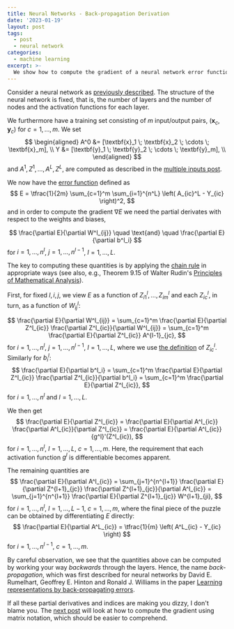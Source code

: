 ```yaml
---
title: Neural Networks - Back-propagation Derivation
date: '2023-01-19'
layout: post
tags:
  - post
  - neural network
categories:
  - machine learning
excerpt: >-
  We show how to compute the gradient of a neural network error function.
---
```

Consider a neural network as [previously described](/blog/2023/01/neural-networks-02-the-model).
The structure of the neural network is fixed, that is, the number of layers and the number of
nodes and the activation functions for each layer.

We furthermore have a training set consisting of $m$ input/output pairs,
$(\textbf{x}_c, \textbf{y}_c)$ for $c=1,\ldots,m$.
We set
$$
\begin{aligned}
A^0 &= [\textbf{x}_1 \; \textbf{x}_2 \; \cdots \; \textbf{x}_m], \\
Y &= [\textbf{y}_1 \; \textbf{y}_2 \; \cdots \; \textbf{y}_m], \\
\end{aligned}
$$
and $A^1, Z^1, \ldots, A^L, Z^L$, are computed as described in the
[multiple inputs post](/blog/2023/01/neural-networks-03-multiple-inputs).

We now have the [error function](/blog/2023/01/neural-networks-04-the-optimization-problem)
defined as
$$
E = \tfrac{1}{2m} \sum_{c=1}^m \sum_{i=1}^{n^L} \left( A_{ic}^L - Y_{ic} \right)^2,
$$
and in order to compute the gradient $\nabla E$ we need the partial derivates with respect to the
weights and biases,

$$
\frac{\partial E}{\partial W^l_{ij}}
\quad \text{and} \quad
\frac{\partial E}{\partial b^l_i}
$$
for $i=1,\dots,n^l$, $j=1,\ldots,n^{l-1}$, $l=1,\ldots,L$.

The key to computing these quantities is by applying the
[chain rule](https://en.wikipedia.org/wiki/Chain_rule#Multivariable_case)
in appropriate ways (see also, e.g., Theorem 9.15 of Walter Rudin's
[Principles of Mathematical Analysis](/refs/rudin76)).

First, for fixed $l, i, j$, we view $E$ as a function of $Z^l_{i1}, \ldots, Z^l_{im}$ and
each $Z^l_{ic}$, in turn, as a function of $W^l_{ij}$:

$$
\frac{\partial E}{\partial W^l_{ij}}
= \sum_{c=1}^m \frac{\partial E}{\partial Z^l_{ic}} \frac{\partial Z^l_{ic}}{\partial W^l_{ij}}
= \sum_{c=1}^m \frac{\partial E}{\partial Z^l_{ic}} A^{l-1}_{jc},
$$
for $i=1,\ldots,n^l$, $j=1,\ldots,n^{l-1}$, $l=1,\ldots,L$, where we use
[the definition](/blog/2023/01/neural-networks-03-multiple-inputs) of $Z^l_{ic}$.
Similarly for $b^l_i$:
$$
\frac{\partial E}{\partial b^l_i}
= \sum_{c=1}^m \frac{\partial E}{\partial Z^l_{ic}} \frac{\partial Z^l_{ic}}{\partial b^l_i}
= \sum_{c=1}^m \frac{\partial E}{\partial Z^l_{ic}},
$$
for $i=1,\ldots,n^l$ and $l=1,\ldots,L$.

We then get
$$
\frac{\partial E}{\partial Z^l_{ic}}
= \frac{\partial E}{\partial A^l_{ic}} \frac{\partial A^l_{ic}}{\partial Z^l_{ic}}
= \frac{\partial E}{\partial A^l_{ic}} {g^l}'(Z^l_{ic}),
$$
for $i=1,\ldots,n^l$, $l=1,\ldots,L$, $c=1,\ldots,m$. Here, the requirement that
each activation function $g^l$ is differentiable becomes apparent.

The remaining quantities are
$$
\frac{\partial E}{\partial A^l_{ic}}
= \sum_{j=1}^{n^{l+1}} \frac{\partial E}{\partial Z^{l+1}_{jc}} \frac{\partial Z^{l+1}_{jc}}{\partial A^l_{ic}}
= \sum_{j=1}^{n^{l+1}} \frac{\partial E}{\partial Z^{l+1}_{jc}} W^{l+1}_{ji},
$$
for $i=1,\ldots,n^l$, $l=1,\ldots,L-1$, $c=1,\ldots,m$, where the final piece of the puzzle
can be obtained by differentiating $E$ directly:
$$
\frac{\partial E}{\partial A^L_{ic}}
= \tfrac{1}{m} \left( A^L_{ic} - Y_{ic} \right)
$$
for $i=1,\ldots,n^{l-1}$, $c=1,\ldots,m$.

By careful observation, we see that the quantities above can be computed by working your
way *backwards* through the layers. Hence, the name *back-propagation*, which was first
described for neural networks by David E. Rumelhart, Geoffrey E. Hinton and Ronald J. Williams
in the paper [Learning representations by back-propagating errors](/refs/rumelhart86).

If all these partial derivatives and indices are making you dizzy, I don't blame you.
The [next post](/blog/2023/01/neural-networks-07-back-propagation-matrix-style)
will look at how to compute the gradient using matrix notation, which
should be easier to comprehend.

